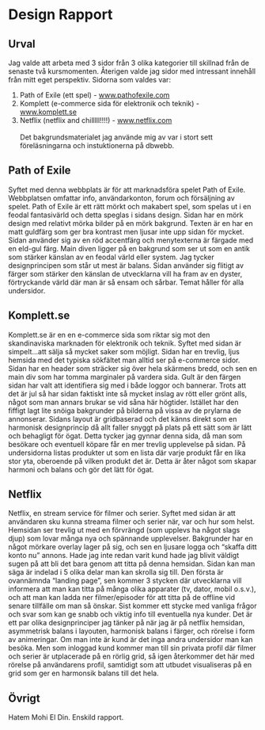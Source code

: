 # Design Rapport

## Urval
Jag valde att arbeta med 3 sidor från 3 olika kategorier till skillnad från de senaste två kursmomenten. Återigen valde jag sidor med intressant innehåll från mitt eget perspektiv. Sidorna som valdes var: <br>
1) Path of Exile (ett spel) - www.pathofexile.com<br>
2) Komplett (e-commerce sida för elektronik och teknik) - www.komplett.se<br>
3) Netflix (netflix and chilllll!!!!) - www.netflix.com<br><br>
Det bakgrundsmaterialet jag använde mig av var i stort sett föreläsningarna och instuktionerna på dbwebb.

## Path of Exile<br>
Syftet med denna webbplats är för att marknadsföra spelet Path of Exile. Webbplatsen omfattar info, användarkonton, forum och försäljning av spelet. Path of Exile är ett rätt mörkt och makabert spel, som spelas ut i en feodal fantasivärld och detta speglas i sidans design. Sidan har en mörk design med relativt mörka bilder på en mörk bakgrund. Texten är en har en matt guldfärg som ger bra kontrast men ljusar inte upp sidan för mycket. Sidan använder sig av en röd accentfärg och menytexterna är färgade med en eld-gul färg. Main diven ligger på en bakgrund som ser ut som en antik som stärker känslan av en feodal värld eller system. Jag tycker designprincipen som står ut mest är balans. Sidan använder sig flitigt av färger som stärker den känslan de utvecklarna vill ha fram av en dyster, förtryckande värld där man är så ensam och sårbar. Temat håller för alla undersidor.

## Komplett.se<br>
Komplett.se är en en e-commerce sida som riktar sig mot den skandinaviska marknaden för elektronik och teknik. Syftet med sidan är simpelt...att sälja så mycket saker som möjligt. Sidan har en trevlig, ljus hemsida med det typiska sökfältet man alltid ser på e-commerce sidor. Sidan har en header som sträcker sig över hela skärmens bredd, och sen en main div som har tomma marginaler på vardera sida. Gult är den färgen sidan har valt att identifiera sig med i både loggor och bannerar. Trots att det är jul så har sidan faktiskt inte så mycket inslag av rött eller grönt alls, något som man annars brukar se vid såna här högtider.  Istället har den fiffigt lagt lite snöiga bakgrunder på bilderna på vissa av de prylarna de annonserar. Sidans layout är gridbaserad och det känns direkt som en harmonisk designprincip då allt faller snyggt på plats på ett sätt som är lätt och behagligt för ögat. Detta tycker jag gynnar denna sida, då man som besökare och eventuell köpare får en mer trevlig upplevelse på sidan. På undersidorna listas produkter ut som en lista där varje produkt får en lika stor yta, oberoende på vilken produkt det är. Detta är åter något som skapar harmoni och balans och gör det lätt för ögat.

## Netflix<br>
Netflix, en stream service för filmer och serier. Syftet med sidan är att användaren sku kunna streama filmer och serier när, var och hur som helst. Hemsidan ser trevlig ut med en förvrängd  (som upplevs ha något slags djup) som lovar många nya och spännande upplevelser. Bakgrunder har en något mörkare overlay lager på sig, och sen en ljusare logga och “skaffa ditt konto nu” annons. Hade jag inte redan varit kund hade jag blivit väldigt sugen på att bli det bara genom att titta på denna hemsidan. Sidan kan man säga är indelad i 5 olika delar man kan skrolla sig till. Den första är ovannämnda “landing page”, sen kommer 3 stycken där utvecklarna vill informera att man kan titta på många olika apparater (tv, dator, mobil o.s.v.), och att man kan ladda ner filmer/episoder för att titta på de offline vid senare tillfälle om man så önskar. Sist kommer ett stycke med vanliga frågor och svar som kan ge snabb och viktig info till eventuella nya kunder. Det är ett par olika designprinciper jag tänker på när jag är på netflix hemsidan, asymmetrisk balans i layouten, harmonisk balans i färger, och rörelse i form av animeringar. Om man inte är kund är det inga andra undersidor man kan besöka. Men som inloggad kund kommer man till sin privata profil där filmer och serier är utplacerade på en rörlig grid, så igen återkommer det här med rörelse på användarens profil, samtidigt som att utbudet visualiseras på en grid som ger en harmonsik balans till det hela. 


## Övrigt
Hatem Mohi El Din. Enskild rapport.
